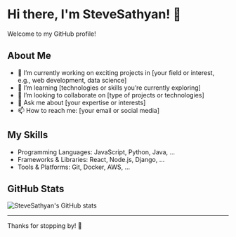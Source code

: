 # Hi there, I'm SteveSathyan! 👋

Welcome to my GitHub profile!

## About Me
- 🔭 I’m currently working on exciting projects in [your field or interest, e.g., web development, data science]
- 🌱 I’m learning [technologies or skills you’re currently exploring]
- 👯 I’m looking to collaborate on [type of projects or technologies]
- 💬 Ask me about [your expertise or interests]
- 📫 How to reach me: [your email or social media]

## My Skills
- Programming Languages: JavaScript, Python, Java, ...
- Frameworks & Libraries: React, Node.js, Django, ...
- Tools & Platforms: Git, Docker, AWS, ...

## GitHub Stats
![SteveSathyan's GitHub stats](https://github-readme-stats.vercel.app/api?username=SteveSathyan&show_icons=true&theme=radical)

---

Thanks for stopping by! 🚀
